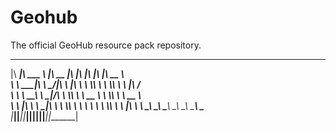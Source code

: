 # Geohub
The official GeoHub resource pack repository.


 ________  _______   ________  ___  ___  ___  ___  ________     
|\   ____\|\  ___ \ |\   __  \|\  \|\  \|\  \|\  \|\   __  \    
\ \  \___|\ \   __/|\ \  \|\  \ \  \\\  \ \  \\\  \ \  \|\ /_   
 \ \  \  __\ \  \_|/_\ \  \\\  \ \   __  \ \  \\\  \ \   __  \  
  \ \  \|\  \ \  \_|\ \ \  \\\  \ \  \ \  \ \  \\\  \ \  \|\  \ 
   \ \_______\ \_______\ \_______\ \__\ \__\ \_______\ \_______\
    \|_______|\|_______|\|_______|\|__|\|__|\|_______|\|_______|
